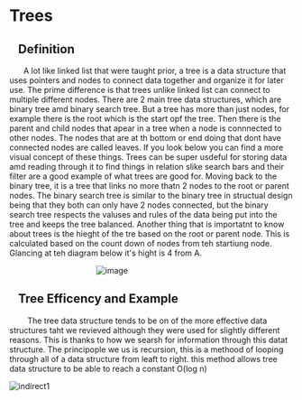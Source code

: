 # Trees
## &ensp; Definition
&ensp;&emsp; A lot like linked list that were taught prior, a tree is a data structure that uses pointers and nodes to connect data together and organize it for later use. The prime difference is that trees unlike linked list can connect to multiple different nodes. There are 2 main tree data structures, which are binary tree amd binary search tree. But a tree has more than just nodes, for example there is the root which is the start opf the tree. Then there is the parent and child nodes that apear in a tree when a node is connnected to other nodes. The nodes that are at th bottom or end doing that dont have connected nodes are called leaves. If you look below you can find a more visual concept of these things. Trees can be super usdeful for storing data amd reading through it to find things in relation slike search bars and their filter are a good example of what trees are good for. Moving back to the binary tree, it is a tree that links no more thatn 2 nodes to the root or parent nodes. The binary search tree is similar to the binary tree in structual design being that they both can only have 2 nodes connected, but the binary search tree respects the valuses and rules of the data being put into the tree and keeps the tree balanced. Another thing that is importatnt to know about trees is the hieght of the tre based on the root or parent node. This is calculated based on the count down of nodes from teh startiung node. Glancing at teh diagram below it's hight is 4 from A.

&ensp;&emsp;&ensp;&emsp;&ensp;&emsp;&ensp;&emsp;&ensp;&emsp;&ensp;&emsp;&ensp;&emsp;&ensp;![image](https://user-images.githubusercontent.com/83718823/145931121-178fc454-7f66-4cda-a4b8-ceb0d1c14825.png)

## &ensp; Tree Efficency and Example
 &ensp;&emsp; The tree data structure tends to be on of the more effective data structures taht we revieved although they were used for slightly different reasons. This is thanks to how we searsh for information through this datat structure. The principople we us is recursion, this is a methood of looping through all of a data structure from leaft to right. this method allows tree data structure to be able to reach a constant O(log n)

![indirect1](https://user-images.githubusercontent.com/83718823/145931162-c52c6e51-b81b-440d-a636-a455b6c2a1f8.jpg)
